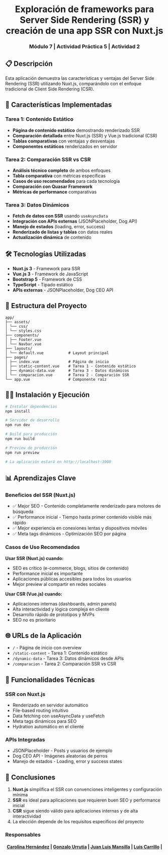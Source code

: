 <div align=center>

# Exploración de frameworks para Server Side Rendering (SSR) y creación de una app SSR con Nuxt.js
### Módulo 7 | Actividad Práctica 5 | Actividad 2

</div>

## 📋 Descripción
Esta aplicación demuestra las características y ventajas del Server Side Rendering (SSR) utilizando Nuxt.js, comparándolo con el enfoque tradicional de Client Side Rendering (CSR).

## 🚀 Características Implementadas

### Tarea 1: Contenido Estático
- **Página de contenido estático** demostrando renderizado SSR
- **Comparación detallada** entre Nuxt.js (SSR) y Vue.js tradicional (CSR)
- **Tablas comparativas** con ventajas y desventajas
- **Componentes estáticos** renderizados en servidor

### Tarea 2: Comparación SSR vs CSR
- **Análisis técnico completo** de ambos enfoques
- **Tabla comparativa** con métricas específicas
- **Casos de uso recomendados** para cada tecnología
- **Comparación con Quasar Framework**
- **Métricas de performance** comparativas

### Tarea 3: Datos Dinámicos
- **Fetch de datos con SSR** usando `useAsyncData`
- **Integración con APIs externas** (JSONPlaceholder, Dog API)
- **Manejo de estados** (loading, error, success)
- **Renderizado de listas y tablas** con datos reales
- **Actualización dinámica** de contenido

## 🛠️ Tecnologías Utilizadas

- **Nuxt.js 3** - Framework para SSR
- **Vue.js 3** - Framework de JavaScript
- **Bootstrap 5** - Framework de CSS
- **TypeScript** - Tipado estático
- **APIs externas** - JSONPlaceholder, Dog CEO API

## 📁 Estructura del Proyecto
````
app/
├── assets/
│ └── css/
│ └── styles.css 			
├── components/
│ ├── Footer.vue
│ └── Navbar.vue 	
├── layouts/
│ └── default.vue 			# Layout principal
├── pages/
│ ├── index.vue 			# Página de inicio
│ ├── static-content.vue 	# Tarea 1 - Contenido estático
│ ├── dynamic-data.vue 		# Tarea 3 - Datos dinámicos
│ └── comparacion.vue 		# Tarea 2 - Comparación SSR
└── app.vue 				# Componente raíz
````

## 🏃‍♂️ Instalación y Ejecución

```bash
# Instalar dependencias
npm install

# Servidor de desarrollo
npm run dev

# Build para producción
npm run build

# Preview de producción
npm run preview

# La aplicación estará en http://localhost:3000

```

## 📊 Aprendizajes Clave
### Beneficios del SSR (Nuxt.js)
- ✅ Mejor SEO - Contenido completamente renderizado para motores de búsqueda
- ✅ Performance inicial - Tiempo hasta primer contenido visible más rápido
- ✅ Mejor experiencia en conexiones lentas y dispositivos móviles
- ✅ Meta tags dinámicos - Optimización SEO por página

### Casos de Uso Recomendados

**Usar SSR (Nuxt.js) cuando:**
* SEO es crítico (e-commerce, blogs, sitios de contenido)
* Performance inicial es importante
* Aplicaciones públicas accesibles para todos los usuarios
* Mejor preview al compartir en redes sociales

**Usar CSR (Vue.js) cuando:**
* Aplicaciones internas (dashboards, admin panels)
* Alta interactividad y lógica compleja en cliente
* Desarrollo rápido de prototipos y MVPs
* SEO no es prioritario

## 🌐 URLs de la Aplicación
* `/` - Página de inicio con overview
* `/static-content` - Tarea 1: Contenido estático
* `/dynamic-data` - Tarea 3: Datos dinámicos desde APIs
* `/comparacion` - Tarea 2: Comparación SSR vs CSR

## 🔧 Funcionalidades Técnicas
### SSR con Nuxt.js
- Renderizado en servidor automático
- File-based routing intuitivo
- Data fetching con useAsyncData y useFetch
- Meta tags dinámicos para SEO
- Hydration automático en el cliente

### APIs Integradas
- JSONPlaceholder - Posts y usuarios de ejemplo
- Dog CEO API - Imágenes aleatorias de perros
- Manejo de estados - Loading, error y success states

## 📝 Conclusiones
1. **Nuxt.js** simplifica el SSR con convenciones inteligentes y configuración mínima
2. **SSR** es ideal para aplicaciones que requieren buen SEO y performance inicial
3. **CSR** sigue siendo válido para aplicaciones internas y de alta interactividad
4. La elección depende de los requisitos específicos del proyecto


### Responsables
<h4 align="center"> 
  <a href="https://github.com/CaroHernz">Carolina Hernández</a> | 
	<a href="https://github.com/gurrutia15">Gonzalo Urrutia</a> | 
	<a href="https://github.com/jlmansilla">Juan Luis Mansilla</a> | 
	<a href="https://github.com/lcarrilloq">Luis Carrillo</a> | 
</h4>
